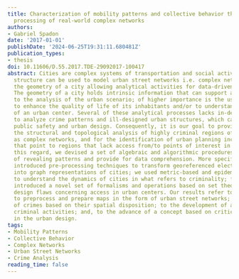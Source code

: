```yaml
---
title: Characterization of mobility patterns and collective behavior through the analytical
  processing of real-world complex networks
authors:
- Gabriel Spadon
date: '2017-01-01'
publishDate: '2024-06-25T19:31:11.680481Z'
publication_types:
- thesis
doi: 10.11606/D.55.2017.TDE-29092017-100417
abstract: Cities are complex systems of transportation and social activity; their
  structure can be used to model urban street networks i.e. complex network that represents
  the geometry of a city allowing analytical activities for data-driven decision-making.
  The geometry of a city holds intrinsic information that can support activities related
  to the analysis of the urban scenario; of higher importance is the use of such information
  to enhance the quality of life of its inhabitants and/or to understand the dynamics
  of an urban center. Several of these analytical processes lacks in-depth methodologies
  to analyze crime patterns and ill-designed urban structures, which can provide for
  public safety and urban design. Consequently, it is our goal to provide means for
  the structural and topological analysis of highly criminal regions of cities represented
  as complex networks, and for the identification of urban planning inconsistencies
  that point to regions that lack access from/to points of interest in a city. In
  this regard, we devised a set of algebraic and algorithmic procedures that are capable
  of revealing patterns and provide for data comprehension. More specifically, we
  introduced pre-processing techniques to transform georeferenced electronic maps
  into graph representations of cities; we used metric-based and epidemic processes
  to understand the dynamics of cities in what refers to criminality; finally, we
  introduced a novel set of formalisms and operations based on set theory to identify
  design flaws concerning access in urban centers. Our results refer to approaches
  to preprocess and prepare maps in the form of urban street networks; to the analyses
  of crimes based on their spatial disposition; to the development of a model to describe
  criminal activities; and, to the advance of a concept based on critical problems
  in the urban design.
tags:
- Mobility Patterns
- Collective Behavior
- Complex Networks
- Urban Street Networks
- Crime Analysis
reading_time: false
---
```

